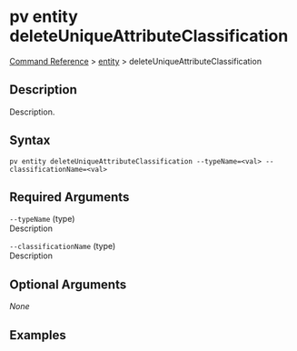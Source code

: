 # pv entity deleteUniqueAttributeClassification
[Command Reference](../../../README.md#command-reference) > [entity](./main.md) > deleteUniqueAttributeClassification

## Description
Description.

## Syntax
```
pv entity deleteUniqueAttributeClassification --typeName=<val> --classificationName=<val>
```

## Required Arguments
`--typeName` (type)  
Description

`--classificationName` (type)  
Description

## Optional Arguments
*None*

## Examples
```powershell

```